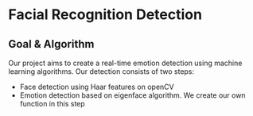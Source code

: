 # Facial Recognition Detection

## Goal & Algorithm
Our project aims to create a real-time emotion detection using machine learning algorithms. 
Our detection consists of two steps:
* Face detection using Haar features on openCV
* Emotion detection based on eigenface algorithm. We create our own function in this step
